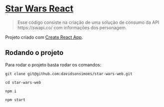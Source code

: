 # [Star Wars React](https://github.com/davidsonsimoes/star-wars-web)

> <p>Esse código consiste na criação de uma solução de consumo da API https://swapi.co/ com informações dos personagem.</p>

Projeto criado com [Create React App](https://github.com/facebook/create-react-app).

## Rodando o projeto

Para rodar o projeto basta rodar os comandos:


 `git clone git@github.com:davidsonsimoes/star-wars-web.git`

 `cd star-wars-web`
 
 `npm i`
  
 `npm start`
 
